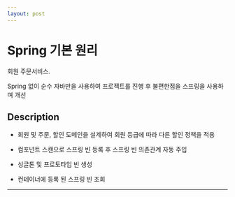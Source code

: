 ```yaml
---
layout: post
---
```


# Spring 기본 원리
회원 주문서비스.

Spring 없이 순수 자바만을 사용하여 프로젝트를 진행 후 불편한점을 스프링을 사용하며 개선

## Description

-  회원 및 주문, 할인 도메인을 설계하여 회원 등급에 따라 다른 할인 정책을 적용



- 컴포넌트 스캔으로 스프링 빈 등록 후 스프링 빈 의존관계 자동 주입



- 싱글톤 및 프로토타입 빈 생성



-  컨테이너에 등록 된 스프링 빈 조회





---

